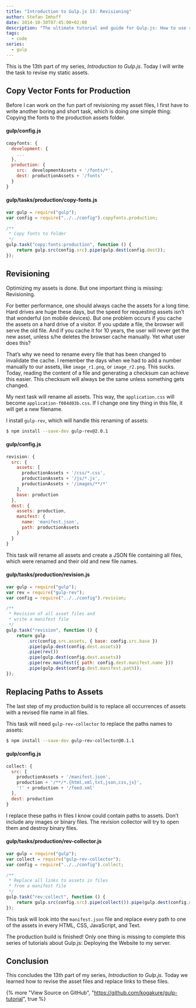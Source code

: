 ```yaml
---
title: "Introduction to Gulp.js 13: Revisioning"
author: Stefan Imhoff
date: 2014-10-30T07:45:00+02:00
description: "The ultimate tutorial and guide for Gulp.js: How to use revisioning to allow long caching of your assets and replace them  with hashed file names, that can be cache-busted."
tags:
  - code
series:
  - gulp
---
```


This is the 13th part of my series, _Introduction to Gulp.js_. Today I will write the task to revise my static assets.

## Copy Vector Fonts for Production

Before I can work on the fun part of revisioning my asset files, I first have to write another boring and short task, which is doing one simple thing: Copying the fonts to the production assets folder.

#### gulp/config.js

```javascript
copyfonts: {
  development: {
    ...
  },
  production: {
    src:  developmentAssets + '/fonts/*',
    dest: productionAssets + '/fonts'
  }
}
```

#### gulp/tasks/production/copy-fonts.js

```javascript
var gulp = require("gulp");
var config = require("../../config").copyfonts.production;

/**
 * Copy fonts to folder
 */
gulp.task("copy:fonts:production", function () {
	return gulp.src(config.src).pipe(gulp.dest(config.dest));
});
```

## Revisioning

Optimizing my assets is done. But one important thing is missing: Revisioning.

For better performance, one should always cache the assets for a long time. Hard drives are huge these days, but the speed for requesting assets isn’t that wonderful (on mobile devices). But one problem occurs if you cache the assets on a hard drive of a visitor. If you update a file, the browser will serve the old file. And if you cache it for 10 years, the user will never get the new asset, unless s/he deletes the browser cache manually. Yet what user does this?

That’s why we need to rename every file that has been changed to invalidate the cache. I remember the days when we had to add a number manually to our assets, like `image_r1.png`, or `image_r2.png`. This sucks. Today, reading the content of a file and generating a checksum can achieve this easier. This checksum will always be the same unless something gets changed.

My next task will rename all assets. This way, the `application.css` will become `application-f084d03b.css`. If I change one tiny thing in this file, it will get a new filename.

I install `gulp-rev`, which will handle this renaming of assets:

```bash
$ npm install --save-dev gulp-rev@2.0.1
```

#### gulp/config.js

```javascript
revision: {
  src: {
    assets: [
      productionAssets + '/css/*.css',
      productionAssets + '/js/*.js',
      productionAssets + '/images/**/*'
    ],
    base: production
  },
  dest: {
    assets: production,
    manifest: {
      name: 'manifest.json',
      path: productionAssets
    }
  }
}
```

This task will rename all assets and create a JSON file containing all files, which were renamed and their old and new file names.

#### gulp/tasks/production/revision.js

```javascript
var gulp = require("gulp");
var rev = require("gulp-rev");
var config = require("../../config").revision;

/**
 * Revision of all asset files and
 * write a manifest file
 */
gulp.task("revision", function () {
	return gulp
		.src(config.src.assets, { base: config.src.base })
		.pipe(gulp.dest(config.dest.assets))
		.pipe(rev())
		.pipe(gulp.dest(config.dest.assets))
		.pipe(rev.manifest({ path: config.dest.manifest.name }))
		.pipe(gulp.dest(config.dest.manifest.path));
});
```

## Replacing Paths to Assets

The last step of my production build is to replace all occurrences of assets with a revised file name in all files.

This task will need `gulp-rev-collector` to replace the paths names to assets:

```bash
$ npm install --save-dev gulp-rev-collector@0.1.1
```

#### gulp/config.js

```javascript
collect: {
  src: [
    productionAssets + '/manifest.json',
    production + '/**/*.{html,xml,txt,json,css,js}',
    '!' + production + '/feed.xml'
  ],
  dest: production
}
```

I replace these paths in files I know could contain paths to assets. Don’t include any images or binary files. The revision collector will try to open them and destroy binary files.

#### gulp/tasks/production/rev-collector.js

```javascript
var gulp = require("gulp");
var collect = require("gulp-rev-collector");
var config = require("../../config").collect;

/**
 * Replace all links to assets in files
 * from a manifest file
 */
gulp.task("rev:collect", function () {
	return gulp.src(config.src).pipe(collect()).pipe(gulp.dest(config.dest));
});
```

This task will look into the `manifest.json` file and replace every path to one of the assets in every HTML, CSS, JavaScript, and Text.

The production build is finished! Only one thing is missing to complete this series of tutorials about Gulp.js: Deploying the Website to my server.

## Conclusion

This concludes the 13th part of my series, _Introduction to Gulp.js_. Today we learned how to revise the asset files and replace links to these files.

{% more "View Source on GitHub", "https://github.com/kogakure/gulp-tutorial", true %}